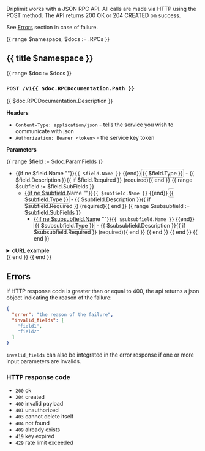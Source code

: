 Driplimit works with a JSON RPC API. All calls are made via HTTP using the POST method. 
The API returns 200 OK or 204 CREATED on success.

See [Errors](https://github.com/i4n-co/driplimit/wiki/RPC-API-V1#errors) section in case of failure.

{{ range $namespace, $docs := .RPCs }}
## {{ title $namespace }}
{{ range $doc := $docs }}
### `POST /v1{{ $doc.RPCDocumentation.Path }}`
{{ $doc.RPCDocumentation.Description }}

**Headers**

* `Content-Type: application/json` - tells the service you wish to communicate with json
* `Authorization: Bearer <token>`  - the service key token

**Parameters**

{{ range $field := $doc.ParamFields }}
* {{if ne $field.Name ""}}`{{ $field.Name }}` {{end}}<span style="border: 1px #AAA solid; padding: 2px; border-radius: 5px;">{{ $field.Type }}</span> - {{ $field.Description }}{{ if $field.Required }} (required){{ end }}
{{ range $subfield := $field.SubFields }}
  * {{if ne $subfield.Name ""}}`{{ $subfield.Name }}` {{end}}<span style="border: 1px #AAA solid; padding: 2px; border-radius: 5px;">{{ $subfield.Type }}</span> - {{ $subfield.Description }}{{ if $subfield.Required }} (required){{ end }}
{{ range $subsubfield := $subfield.SubFields }}
    * {{if ne $subsubfield.Name ""}}`{{ $subsubfield.Name }}` {{end}}<span style="border: 1px #AAA solid; padding: 2px; border-radius: 5px;">{{ $subsubfield.Type }}</span> - {{ $subsubfield.Description }}{{ if $subsubfield.Required }} (required){{ end }}
{{ end }}
{{ end }}
{{ end }}

<details>
<summary> <b>cURL example</b> </summary>

```bash
$ curl -X POST \
       -H "Content-Type: application/json" \
       -H "Authorization: Bearer <token>" \{{ if ne $doc.RPCDocumentation.Parameters nil }}
       --data '
{{ toPrettyJson $doc.RPCDocumentation.Parameters | indent 8 }}'{{end}} https://demo.driplim.it/v1{{ $doc.RPCDocumentation.Path }}
```

```json
{{ toPrettyJson $doc.RPCDocumentation.Response }}
```
</details>
{{ end }}
{{ end }}

## Errors

If HTTP response code is greater than or equal to 400, the api returns a json object indicating the reason of the failure:

```json
{
  "error": "the reason of the failure",
  "invalid_fields": [
    "field1",
    "field2"
  ]
}
```

`invalid_fields` can also be integrated in the error response if one or more input parameters are invalids.

### HTTP response code

* `200` ok
* `204` created
* `400` invalid payload
* `401` unauthorized
* `403` cannot delete itself
* `404` not found
* `409` already exists
* `419` key expired
* `429` rate limit exceeded
